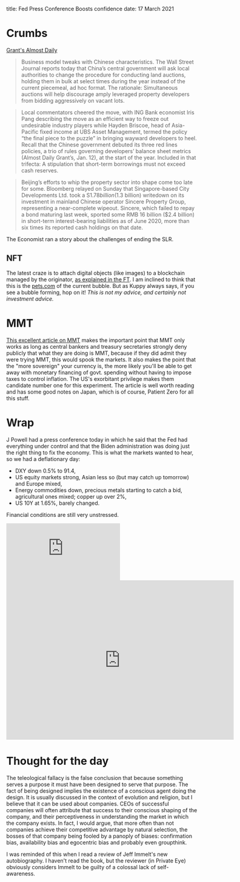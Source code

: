 title: Fed Press Conference Boosts confidence 
date: 17 March 2021

# Crumbs

[Grant's Almost Daily](https://www.grantspub.com/almostDailyHTML.cfm) 

> Business model tweaks with Chinese characteristics.  The Wall Street Journal reports today that China’s central government will ask local authorities to change the procedure for conducting land auctions, holding them in bulk at select times during the year instead of the current piecemeal, ad hoc format.  The rationale: Simultaneous auctions will help discourage amply leveraged property developers from bidding aggressively on vacant lots.

> Local commentators cheered the move, with ING Bank economist Iris Pang describing the move as an efficient way to freeze out undesirable industry players while Hayden Briscoe, head of Asia-Pacific fixed income at UBS Asset Management, termed the policy “the final piece to the puzzle” in bringing wayward developers to heel.  Recall that the Chinese government debuted its three red lines policies, a trio of rules governing developers’ balance sheet metrics (Almost Daily Grant’s, Jan. 12), at the start of the year. Included in that trifecta: A stipulation that short-term borrowings must not exceed cash reserves.   

> Beijing’s efforts to whip the property sector into shape come too late for some. Bloomberg relayed on Sunday that Singapore-based City Developments Ltd. took a S$1.78 billion ($1.3 billion) writedown on its investment in mainland Chinese operator Sincere Property Group, representing a near-complete wipeout.  Sincere, which failed to repay a bond maturing last week, sported some RMB 16 billion ($2.4 billion) in short-term interest-bearing liabilities as of June 2020, more than six times its reported cash holdings on that date.

The Economist ran a story about the challenges of ending the SLR. 

## NFT

The latest craze is to attach digital objects (like images) to a blockchain managed by the originator, [as explained in the FT](https://www.ft.com/content/2757d760-c29e-4834-8636-7601adbacf47). I am inclined to think that this is the [pets.com](https://en.wikipedia.org/wiki/Pets.com) of the current bubble. But as Kuppy always says, if you see a bubble forming, hop on it! _This is not my advice, and certainly not investment advice._ 

# MMT

[This excellent article on MMT](https://corporate.nordea.com/article/64215/faq-on-mmt-a-holy-grail-or-thin-air) makes the important point that MMT only works as long as central bankers and treasury secretaries strongly deny publicly that what they are doing is MMT, because if they did admit they were trying MMT, this would spook the markets.
It also makes the point that the "more sovereign" your currency is, the more likely you'll be able to get away with monetary financing of govt. spending without having to impose taxes to control inflation. 
The US's exorbitant privilege makes them candidate number one for this experiment.
The article is well worth reading and has some good notes on Japan, which is of course, Patient Zero for all this stuff.

# Wrap

J Powell had a press conference today in which he said that the Fed had everything under control and that the Biden administration was doing just the right thing to fix the economy.
This is what the markets wanted to hear, so we had a deflationary day:

- DXY down 0.5% to 91.4,
- US equity markets strong, Asian less so (but may catch up tomorrow) and Europe mixed,
- Energy commodities down, precious metals starting to catch a bid, agricultural ones mixed; copper up over 2%,
- US 10Y at 1.65%, barely changed.

Financial conditions are still very unstressed. 

<div class="embed-container"><iframe src="https://fred.stlouisfed.org/graph/graph-landing.php?g=C6RO&width=670&height=475" scrolling="no" frameborder="0" style="overflow:hidden;" allowTransparency="true" loading="lazy"></iframe></div><script src="https://fred.stlouisfed.org/graph/js/embed.js" type="text/javascript"></script>

<iframe width="600" height="420" src="https://app.koyfin.com/share/b929bee4b7/simple" frameBorder="0"></iframe>

#  Thought for the day

The teleological fallacy is the false conclusion that because something serves a purpose it must have been designed to serve that purpose. 
The fact of being designed implies the existence of a conscious agent doing the design.
It is usually discussed in the context of evolution and religion, but I believe that it can be used about companies.
CEOs of successful companies will often attribute that success to their conscious shaping of the company, and their perceptiveness in understanding the market in which the company exists.
In fact, I would argue, that more often than not companies achieve their competitive advantage by natural selection, the bosses of that company being fooled by a panoply of biases: confirmation bias, availability bias and egocentric bias and probably even groupthink.

I was reminded of this when I read a review of Jeff Immelt's new autobiography. 
I haven't read the book, but the reviewer (in Private Eye) obviously considers Immelt to be guilty of a colossal lack of self-awareness.
